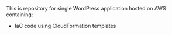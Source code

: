 This is repository for single WordPress application hosted on AWS containing:
- IaC code using CloudFormation templates